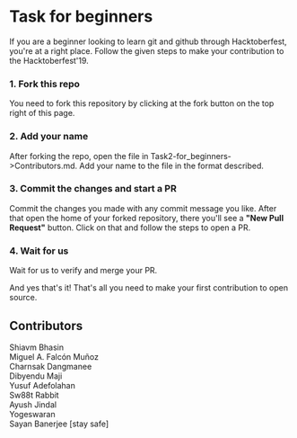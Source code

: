 # Task for beginners 

If you are a beginner looking to learn git and github through Hacktoberfest, you're at a right place.
Follow the given steps to make your contribution to the Hacktoberfest'19.

### 1. Fork this repo
You need to fork this repository by clicking at the fork button on the top right of this page. 

### 2. Add your name 
After forking the repo, open the file in Task2-for_beginners->Contributors.md. Add your name to the file in the format described.

### 3. Commit the changes and start a PR
Commit the changes you made with any commit message you like. After that open the home of your forked repository, there you'll see a **"New Pull Request"** button. Click on that and follow the steps to open a PR.

### 4. Wait for us
Wait for us to verify and merge your PR.

And yes that's it! That's all you need to make your first contribution to open source. 

## Contributors
Shiavm Bhasin<br>
Miguel A. Falcón Muñoz<br>
Charnsak Dangmanee<br>
Dibyendu Maji<br>
Yusuf Adefolahan<br>
Sw88t Rabbit<br>
Ayush Jindal<br>
Yogeswaran<br>
Sayan Banerjee [stay safe]
